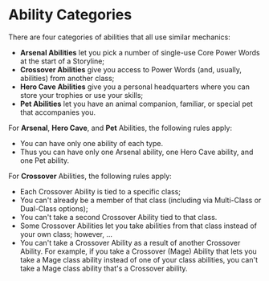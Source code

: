 # Ability Categories

There are four categories of abilities that all use similar mechanics:

- **Arsenal Abilities** let you pick a number of single-use Core
  Power Words at the start of a Storyline;
- **Crossover Abilities** give you access to Power Words (and, usually,
  abilities) from another class;
- **Hero Cave Abilities** give you a personal headquarters where
  you can store your trophies or use your skills;
- **Pet Abilities** let you have an animal companion, familiar,
  or special pet that accompanies you.

For **Arsenal**, **Hero Cave**, and **Pet** Abilities, the following
rules apply:

- You can have only one ability of each type. 
- Thus you can have only one Arsenal ability, one Hero Cave ability, 
  and one Pet ability.

For **Crossover** Abilities, the following rules apply:

- Each Crossover Ability is tied to a specific class;
- You can't already be a member of that class (including via 
  Multi-Class or Dual-Class options);
- You can't take a second Crossover Ability tied to that class.
- Some Crossover Abilities let you take abilities from that
  class instead of your own class; however, ...
- You can't take a Crossover Ability as a result of another
  Crossover Ability. For example, if you take a Crossover (Mage)
  Ability that lets you take a Mage class ability instead of one
  of your class abilities, you can't take a Mage class ability
  that's a Crossover ability.

